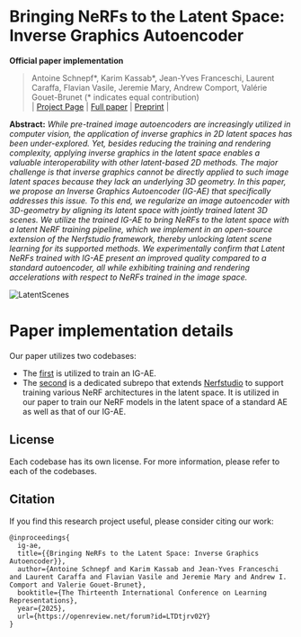 # Bringing NeRFs to the Latent Space: Inverse Graphics Autoencoder
**Official paper implementation**
> Antoine Schnepf*, Karim Kassab*, Jean-Yves Franceschi, Laurent Caraffa, Flavian Vasile, Jeremie Mary, Andrew Comport, Valérie Gouet-Brunet (* indicates equal contribution)<br>
| [Project Page](https://ig-ae.github.io) | [Full paper](https://openreview.net/forum?id=LTDtjrv02Y) | [Preprint](https://arxiv.org/abs/2410.22936) |<br>

<b>Abstract:</b> *While pre-trained image autoencoders are increasingly utilized in computer vision, the application of inverse graphics in 2D latent spaces has been under-explored. Yet, besides reducing the training and rendering complexity, applying inverse graphics in the latent space enables a valuable interoperability with other latent-based 2D methods. The major challenge is that inverse graphics cannot be directly applied to such image latent spaces because they lack an underlying 3D geometry. In this paper, we propose an Inverse Graphics Autoencoder (IG-AE) that specifically addresses this issue. To this end, we regularize an image autoencoder with 3D-geometry by aligning its latent space with jointly trained latent 3D scenes. We utilize the trained IG-AE to bring NeRFs to the latent space with a latent NeRF training pipeline, which we implement in an open-source extension of the Nerfstudio framework, thereby unlocking latent scene learning for its supported methods. We experimentally confirm that Latent NeRFs trained with IG-AE present an improved quality compared to a standard autoencoder, all while exhibiting training and rendering accelerations with respect to NeRFs trained in the image space.*

![LatentScenes](assets/latent_scenes.gif)

# Paper implementation details
Our paper utilizes two codebases:
- The [first](./igae_training) is utilized to train an IG-AE.
- The [second](./latent-nerfstudio) is a dedicated subrepo that extends [Nerfstudio](https://github.com/nerfstudio-project/nerfstudio) to support training various NeRF architectures in the latent space. It is utilized in our paper to train our NeRF models in the latent space of a standard AE as well as that of our IG-AE.

## License

Each codebase has its own license. For more information, please refer to each of the codebases.

## Citation

If you find this research project useful, please consider citing our work:
```
@inproceedings{
  ig-ae,
  title={{Bringing NeRFs to the Latent Space: Inverse Graphics Autoencoder}},
  author={Antoine Schnepf and Karim Kassab and Jean-Yves Franceschi and Laurent Caraffa and Flavian Vasile and Jeremie Mary and Andrew I. Comport and Valerie Gouet-Brunet},
  booktitle={The Thirteenth International Conference on Learning Representations},
  year={2025},
  url={https://openreview.net/forum?id=LTDtjrv02Y}
}
```
